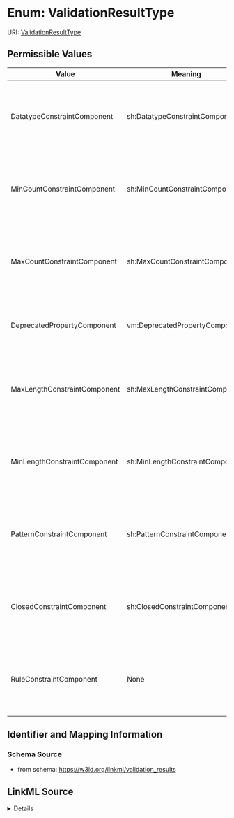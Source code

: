 # Enum: ValidationResultType



URI: [ValidationResultType](ValidationResultType)

## Permissible Values

| Value | Meaning | Description |
| --- | --- | --- |
| DatatypeConstraintComponent | sh:DatatypeConstraintComponent | constraint in which the range is a type, and the slot value must conform to t... |
| MinCountConstraintComponent | sh:MinCountConstraintComponent | cardinality constraint where the slot value must be greater or equal to a spe... |
| MaxCountConstraintComponent | sh:MaxCountConstraintComponent | cardinality constraint where the slot value must be less than or equal to a s... |
| DeprecatedPropertyComponent | vm:DeprecatedPropertyComponent | constraint where the instance slot should not be deprecated |
| MaxLengthConstraintComponent | sh:MaxLengthConstraintComponent | constraint where the slot value must have a length equal to or less than a sp... |
| MinLengthConstraintComponent | sh:MinLengthConstraintComponent | constraint where the slot value must have a length equal to or less than a sp... |
| PatternConstraintComponent | sh:PatternConstraintComponent | constraint where the slot value must match a given regular expression pattern |
| ClosedConstraintComponent | sh:ClosedConstraintComponent | constraint where the slot value must be allowable for the type of an instance |
| RuleConstraintComponent | None | constraint where the structure of an object must conform to a specified rule |



## Identifier and Mapping Information







### Schema Source


* from schema: https://w3id.org/linkml/validation_results




## LinkML Source

<details>
```yaml
name: ValidationResultType
from_schema: https://w3id.org/linkml/validation_results
rank: 1000
permissible_values:
  DatatypeConstraintComponent:
    text: DatatypeConstraintComponent
    description: constraint in which the range is a type, and the slot value must
      conform to the type
    meaning: sh:DatatypeConstraintComponent
    annotations:
      element:
        tag: element
        value: linkml:range
  MinCountConstraintComponent:
    text: MinCountConstraintComponent
    description: cardinality constraint where the slot value must be greater or equal
      to a specified minimum
    meaning: sh:MinCountConstraintComponent
    annotations:
      element:
        tag: element
        value: linkml:minimum_value
  MaxCountConstraintComponent:
    text: MaxCountConstraintComponent
    description: cardinality constraint where the slot value must be less than or
      equal to a specified maximum
    meaning: sh:MaxCountConstraintComponent
    annotations:
      element:
        tag: element
        value: linkml:maximum_value
  DeprecatedPropertyComponent:
    text: DeprecatedPropertyComponent
    description: constraint where the instance slot should not be deprecated
    meaning: vm:DeprecatedPropertyComponent
    annotations:
      element:
        tag: element
        value: linkml:deprecated
  MaxLengthConstraintComponent:
    text: MaxLengthConstraintComponent
    description: constraint where the slot value must have a length equal to or less
      than a specified maximum
    meaning: sh:MaxLengthConstraintComponent
  MinLengthConstraintComponent:
    text: MinLengthConstraintComponent
    description: constraint where the slot value must have a length equal to or less
      than a specified maximum
    meaning: sh:MinLengthConstraintComponent
  PatternConstraintComponent:
    text: PatternConstraintComponent
    description: constraint where the slot value must match a given regular expression
      pattern
    meaning: sh:PatternConstraintComponent
    annotations:
      element:
        tag: element
        value: linkml:pattern
  ClosedConstraintComponent:
    text: ClosedConstraintComponent
    description: constraint where the slot value must be allowable for the type of
      an instance
    meaning: sh:ClosedConstraintComponent
    annotations:
      element:
        tag: element
        value: linkml:attributes
  RuleConstraintComponent:
    text: RuleConstraintComponent
    description: constraint where the structure of an object must conform to a specified
      rule

```
</details>
